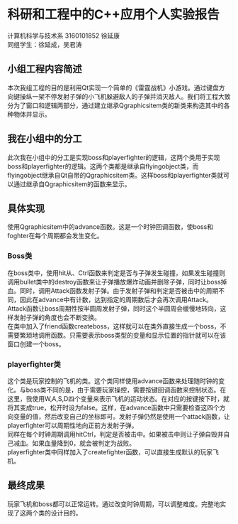# 科研和工程中的C++应用个人实验报告
计算机科学与技术系  3160101852  徐延康  
同组学生：徐延成，吴君涛
## 小组工程内容简述
本次我组工程的目的是利用Qt实现一个简单的《雷霆战机》小游戏。通过键盘方向键操纵一架不停发射子弹的小飞机躲避敌人的子弹并消灭敌人。我们将工程大致分为了窗口和逻辑两部分，通过建立继承Qgraphicsitem类的新类来构造其中的各种物体并显示。
## 我在小组中的分工
此次我在小组中的分工是实现boss和playerfighter的逻辑，这两个类用于实现boss和playerfighter的逻辑。这两个类都是继承自flyingobject类，而flyingobject继承自Qt自带的Qgraphicsitem类。这样boss和playerfighter类就可以通过继承自Qgraphicsitem的函数来显示。
## 具体实现
使用Qgraphicsitem中的advance函数。这是一个时钟回调函数，使boss和foghter在每个周期都会发生变化。
### Boss类
在boss类中，使用hit从、Ctrl函数来判定是否与子弹发生碰撞，如果发生碰撞则调用bullet类中的destroy函数来让子弹播放爆炸动画并删除子弹，同时让boss掉血。同时，调用Attack函数发射子弹。由于发射子弹和判定是否被击中的周期不同，因此在advance中有计数，达到指定的周期数后才会再次调用Attack。  
Attack函数让boss周期性按半圆周发射子弹，同时这个半圆周会缓慢地转向，这样发射子弹的角度也会不断变换。  
在类中加入了friend函数createboss，这样就可以在类外直接生成一个boss，不需要繁琐地调用函数。只需要表示boss类型的变量和显示位置的指针就可以在该窗口创建一个boss。
### playerfighter类
这个类是玩家控制的飞机的类。这个类同样使用advance函数来处理随时钟的变化。与boss类不同的是，由于需要玩家操控，需要按键回调函数来控制状态。在这里，我使用W,A,S,D四个变量来表示飞机的运动状态。在对应的按键按下时，就将其变成true，松开时设为false。这样，在advance函数中只需要检查这四个方向变量的值，然后改变自己的坐标即可。发射子弹仍然是使用一个attack函数，让playerfighter可以周期性地向正前方发射子弹。   
同样在每个时钟周期调用hitCtrl，判定是否被击中。如果被击中则让子弹自毁并自己减血。如果血量降到0，就会被判定为战败。  
playerfighter类中同样加入了createfighter函数，可以直接生成默认的玩家飞机。
## 最终成果
玩家飞机和boss都可以正常运转。通过改变时钟周期，可以调整难度。完整地实现了这两个类的设计目的。
